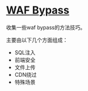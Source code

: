 # [WAF Bypass](https://chybeta.gitbooks.io/waf-bypass/content/)



收集一些waf bypass的方法技巧。

主要由以下几个方面组成：

+ SQL注入 
+ 前端安全  
+ 文件上传
+ CDN绕过
+ 特殊场景 


